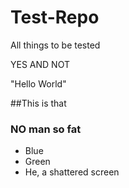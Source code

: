 Test-Repo
=========

All things to be tested

YES AND NOT

"Hello World"

##This is that
### NO man so fat
* Blue
* Green
* He, a shattered screen
